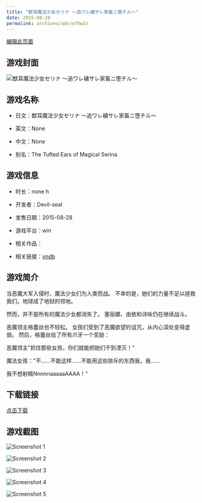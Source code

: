 ```yaml
---
title: "獣耳魔法少女セリナ ～追ワレ穢サレ家畜ニ堕チル～"
date: 2015-08-28
permalink: archives/adv/ofhw3/
---
```

[编辑此页面](https://github.com/ACG-3/ADV3-source/blob/main/source/_posts/%E7%8D%A3%E8%80%B3%E9%AD%94%E6%B3%95%E5%B0%91%E5%A5%B3%E3%82%BB%E3%83%AA%E3%83%8A%20%EF%BD%9E%E8%BF%BD%E3%83%AF%E3%83%AC%E7%A9%A2%E3%82%B5%E3%83%AC%E5%AE%B6%E7%95%9C%E3%83%8B%E5%A0%95%E3%83%81%E3%83%AB%EF%BD%9E.md)

## 游戏封面

![獣耳魔法少女セリナ ～追ワレ穢サレ家畜ニ堕チル～](https://pan.timero.xyz/d/onedrive/img_lib_001/%E7%8D%A3%E8%80%B3%E9%AD%94%E6%B3%95%E5%B0%91%E5%A5%B3%E3%82%BB%E3%83%AA%E3%83%8A%20%EF%BD%9E%E8%BF%BD%E3%83%AF%E3%83%AC%E7%A9%A2%E3%82%B5%E3%83%AC%E5%AE%B6%E7%95%9C%E3%83%8B%E5%A0%95%E3%83%81%E3%83%AB%EF%BD%9E_cover.avif)


## 游戏名称

- 日文：獣耳魔法少女セリナ ～追ワレ穢サレ家畜ニ堕チル～
- 英文：None
- 中文：None

- 别名：The Tufted Ears of Magical Serina


## 游戏信息

- 时长：none h
- 开发者：Devil-seal
- 发售日期：2015-08-28
- 游戏平台：win
- 相关作品：

- 相关链接：[vndb](https://vndb.org/v18056)


## 游戏简介

当恶魔大军入侵时，魔法少女们为人类而战。
不幸的是，她们的力量不足以拯救我们，地球成了地狱的领地。

然而，并不是所有的魔法少女都消失了。
塞丽娜、由依和诗咏仍在继续战斗。

恶魔领主格蕾丝也不轻松。
女孩们受到了恶魔欲望的诅咒，从内心深处变得虚弱。
然后，格蕾丝给了所有爪牙一个奖励：

恶魔领主"抓住那些女孩，你们就能把她们干到湮灭！"

魔法女孩："不......不能这样......不能用这些排斥的东西我，我......

我不想射精NnnnnaaaaaAAAA！"




## 下载链接

[点击下载](https://pan.timero.xyz/onedrive/adv_lib_001/%E7%8D%A3%E8%80%B3%E9%AD%94%E6%B3%95%E5%B0%91%E5%A5%B3%E3%82%BB%E3%83%AA%E3%83%8A%20%EF%BD%9E%E8%BF%BD%E3%83%AF%E3%83%AC%E7%A9%A2%E3%82%B5%E3%83%AC%E5%AE%B6%E7%95%9C%E3%83%8B%E5%A0%95%E3%83%81%E3%83%AB%EF%BD%9E)


## 游戏截图


![Screenshot 1](https://pan.timero.xyz/d/onedrive/img_lib_001/%E7%8D%A3%E8%80%B3%E9%AD%94%E6%B3%95%E5%B0%91%E5%A5%B3%E3%82%BB%E3%83%AA%E3%83%8A%20%EF%BD%9E%E8%BF%BD%E3%83%AF%E3%83%AC%E7%A9%A2%E3%82%B5%E3%83%AC%E5%AE%B6%E7%95%9C%E3%83%8B%E5%A0%95%E3%83%81%E3%83%AB%EF%BD%9E_Screenshot_1.avif)

![Screenshot 2](https://pan.timero.xyz/d/onedrive/img_lib_001/%E7%8D%A3%E8%80%B3%E9%AD%94%E6%B3%95%E5%B0%91%E5%A5%B3%E3%82%BB%E3%83%AA%E3%83%8A%20%EF%BD%9E%E8%BF%BD%E3%83%AF%E3%83%AC%E7%A9%A2%E3%82%B5%E3%83%AC%E5%AE%B6%E7%95%9C%E3%83%8B%E5%A0%95%E3%83%81%E3%83%AB%EF%BD%9E_Screenshot_2.avif)

![Screenshot 3](https://pan.timero.xyz/d/onedrive/img_lib_001/%E7%8D%A3%E8%80%B3%E9%AD%94%E6%B3%95%E5%B0%91%E5%A5%B3%E3%82%BB%E3%83%AA%E3%83%8A%20%EF%BD%9E%E8%BF%BD%E3%83%AF%E3%83%AC%E7%A9%A2%E3%82%B5%E3%83%AC%E5%AE%B6%E7%95%9C%E3%83%8B%E5%A0%95%E3%83%81%E3%83%AB%EF%BD%9E_Screenshot_3.avif)

![Screenshot 4](https://pan.timero.xyz/d/onedrive/img_lib_001/%E7%8D%A3%E8%80%B3%E9%AD%94%E6%B3%95%E5%B0%91%E5%A5%B3%E3%82%BB%E3%83%AA%E3%83%8A%20%EF%BD%9E%E8%BF%BD%E3%83%AF%E3%83%AC%E7%A9%A2%E3%82%B5%E3%83%AC%E5%AE%B6%E7%95%9C%E3%83%8B%E5%A0%95%E3%83%81%E3%83%AB%EF%BD%9E_Screenshot_4.avif)

![Screenshot 5](https://pan.timero.xyz/d/onedrive/img_lib_001/%E7%8D%A3%E8%80%B3%E9%AD%94%E6%B3%95%E5%B0%91%E5%A5%B3%E3%82%BB%E3%83%AA%E3%83%8A%20%EF%BD%9E%E8%BF%BD%E3%83%AF%E3%83%AC%E7%A9%A2%E3%82%B5%E3%83%AC%E5%AE%B6%E7%95%9C%E3%83%8B%E5%A0%95%E3%83%81%E3%83%AB%EF%BD%9E_Screenshot_5.avif)

